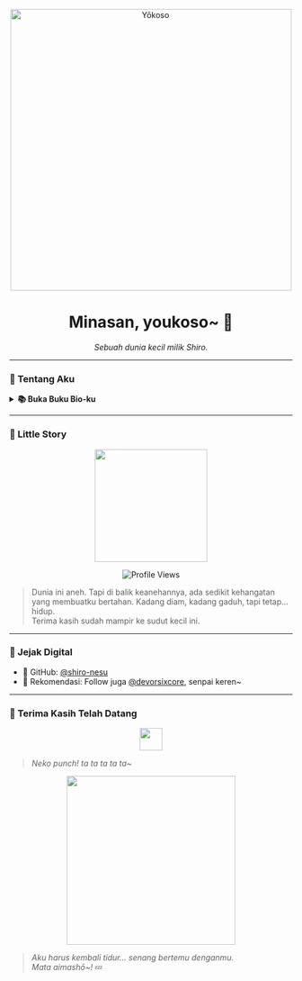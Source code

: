 <p align="center">
  <img src="https://files.catbox.moe/q7ihpu.jpg" width="500px" alt="Yōkoso">
</p>

<h1 align="center">Minasan, youkoso~ 🌸</h1>
<p align="center"><i>Sebuah dunia kecil milik Shiro.</i></p>

---

### 📖 Tentang Aku

<details>
  <summary><strong>📚 Buka Buku Bio-ku</strong></summary>
  <br>
  <blockquote>
    Hai~ Namaku Shiro. <br>
    Umurku? 11 tahun... (dulu, ehe~)<br>
    Gender? Hmm... rahasia!<br>
    Hobi? Ada banyak sekali! (termasuk tidur)<br>
    Skill? Makan cepat, tidur nyenyak, dan adaptasi seperti kucing liar.
  </blockquote>
</details>

---

### 🍃 Little Story
<p align="center">
  <img src="https://files.catbox.moe/szp6b6.jpg" width="200" />
</p>

<div align="center">
  <img src="https://komarev.com/ghpvc/?username=shiro-nesu&color=green&style=plastic&label=Dilihat" alt="Profile Views"/>
</div>

> Dunia ini aneh. Tapi di balik keanehannya, ada sedikit kehangatan yang membuatku bertahan. Kadang diam, kadang gaduh, tapi tetap... hidup.  
> Terima kasih sudah mampir ke sudut kecil ini.

---

### 👣 Jejak Digital

- 📍 GitHub: [@shiro-nesu](https://github.com/shiro-nesu)
- 🧪 Rekomendasi: Follow juga [@devorsixcore](https://github.com/devorsixcore), senpai keren~

---

### 💐 Terima Kasih Telah Datang

<p align="center">
  <img src="https://user-images.githubusercontent.com/74038190/212284158-e840e285-664b-44d7-b79b-e264b5e54825.gif" height="40" />
</p>

> *Neko punch! ta ta ta ta ta~*

<p align="center">
  <img src="https://ella.janitorai.com/events/ket.webp" width="300px">
</p>

> *Aku harus kembali tidur... senang bertemu denganmu.* <br>
> *Mata aimashō~!* 💤

